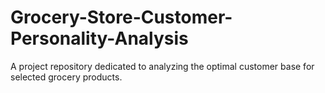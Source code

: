# Grocery-Store-Customer-Personality-Analysis
A project repository dedicated to analyzing the optimal customer base for selected grocery products.
